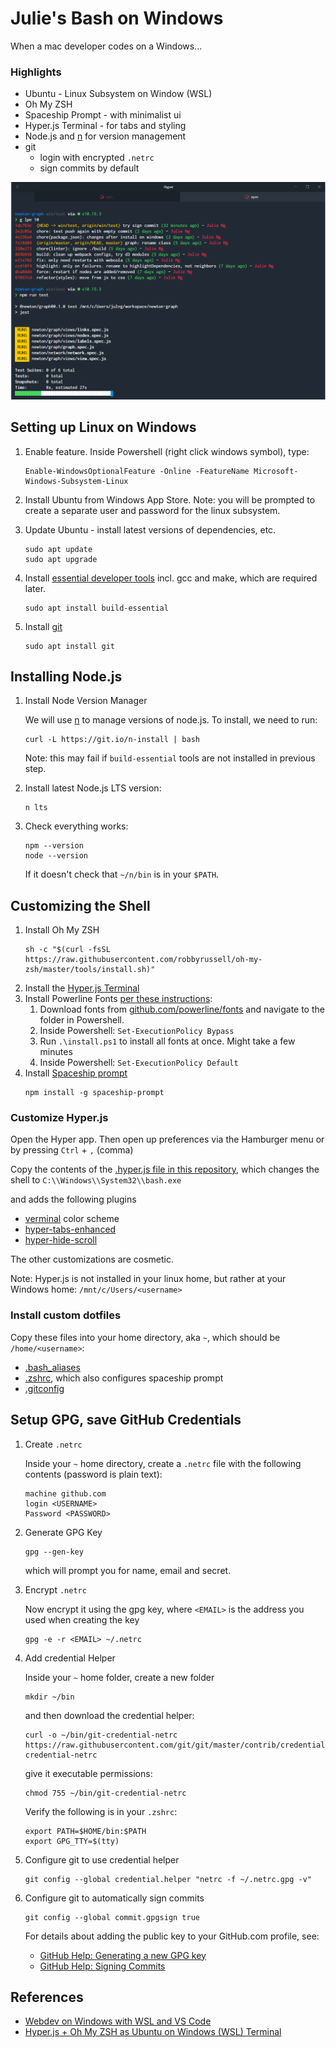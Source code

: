 # Julie's Bash on Windows

When a mac developer codes on a Windows...

### Highlights

- Ubuntu - Linux Subsystem on Window (WSL)
- Oh My ZSH
- Spaceship Prompt - with minimalist ui
- Hyper.js Terminal - for tabs and styling
- Node.js and [n](https://github.com/tj/n) for version management
- git
	- login with encrypted `.netrc`
	- sign commits by default

![Hyper.js Preview](./preview.png)


## Setting up Linux on Windows

1. Enable feature. Inside Powershell (right click windows symbol), type:

	```
	Enable-WindowsOptionalFeature -Online -FeatureName Microsoft-Windows-Subsystem-Linux
	```

1. Install Ubuntu from Windows App Store. 
	Note: you will be prompted to create a separate user and password for the linux subsystem.

1. Update Ubuntu - install latest versions of dependencies, etc.

	```
	sudo apt update
	sudo apt upgrade
	```

1. Install [essential developer tools]((https://blogs.windows.com/buildingapps/2016/07/22/fun-with-the-windows-subsystem-for-linux/)) incl. gcc and make, which are required later.

	```
	sudo apt install build-essential
	```

1. Install [git](https://git-scm.com/) 

	```
	sudo apt install git
	```

## Installing Node.js

1. Install Node Version Manager

	We will use [n](https://github.com/tj/n) to manage versions of node.js. To install, we need to run:

	```
	curl -L https://git.io/n-install | bash
	```

	Note: this may fail if `build-essential` tools are not installed in previous step.

2. Install latest Node.js LTS version:

	```
	n lts
	```

3. Check everything works:

	```
	npm --version
	node --version
	```

	If it doesn't check that `~/n/bin` is in your `$PATH`.

## Customizing the Shell

1. Install Oh My ZSH
	```
	sh -c "$(curl -fsSL https://raw.githubusercontent.com/robbyrussell/oh-my-zsh/master/tools/install.sh)"
	```
1. Install the [Hyper.js Terminal](https://hyper.is/)
1. Install Powerline Fonts [per these instructions](https://medium.com/@slmeng/how-to-install-powerline-fonts-in-windows-b2eedecace58):
	1) Download fonts from [github.com/powerline/fonts](https://github.com/powerline/fonts) and navigate to the folder in Powershell.
	1) Inside Powershell: `Set-ExecutionPolicy Bypass`
	1) Run `.\install.ps1` to install all fonts at once. Might take a few minutes
	1) Inside Powershell: `Set-ExecutionPolicy Default`
1. Install [Spaceship prompt](https://github.com/denysdovhan/spaceship-prompt)
	```
	npm install -g spaceship-prompt
	```

### Customize  Hyper.js

Open the Hyper app. Then open up preferences via the Hamburger menu or by pressing `Ctrl` + `,` (comma)

Copy the contents of the [.hyper.js file in this repository](./.hyper.js), which changes the shell to `C:\\Windows\\System32\\bash.exe`

and adds the following plugins

- [verminal](https://www.npmjs.com/package/verminal) color scheme
- [hyper-tabs-enhanced](https://www.npmjs.com/package/hyper-tabs-enhanced)
- [hyper-hide-scroll](https://www.npmjs.com/package/hyper-tabs-enhanced)

The other customizations are cosmetic.

Note: Hyper.js is not installed in your linux home, but rather at your Windows home: `/mnt/c/Users/<username>`


### Install custom dotfiles

Copy these files into your home directory, aka `~`, which should be `/home/<username>`:

- [.bash_aliases](./.bash_aliases)
- [.zshrc](./.zshrc), which also configures spaceship prompt
- [.gitconfig](./.gitconfig)

## Setup GPG, save GitHub Credentials

1. Create `.netrc`

	Inside your `~` home directory, create a `.netrc` file with the following contents (password is plain text):

	```
	machine github.com
	login <USERNAME>
	Password <PASSWORD>
	```

1. Generate GPG Key

	```
	gpg --gen-key
	```

	which will prompt you for name, email and secret.

1. Encrypt `.netrc`

	Now encrypt it using the gpg key, where `<EMAIL>` is the address you used when creating the key

	```
	gpg -e -r <EMAIL> ~/.netrc
	```

1. Add credential Helper

	Inside your `~` home folder, create a new folder

	```
	mkdir ~/bin
	```

	and then download the credential helper:

	```
	curl -o ~/bin/git-credential-netrc https://raw.githubusercontent.com/git/git/master/contrib/credential/netrc/git-credential-netrc
	```

	give it executable permissions:

	```
	chmod 755 ~/bin/git-credential-netrc
	```

	Verify the following is in your `.zshrc`:
	```
	export PATH=$HOME/bin:$PATH
	export GPG_TTY=$(tty)
	```

1. Configure git to use credential helper

	```
	git config --global credential.helper "netrc -f ~/.netrc.gpg -v"
	```

1. Configure git to automatically sign commits

	```
	git config --global commit.gpgsign true
	```

	For details about adding the public key to your GitHub.com profile, see:
	- [GitHub Help: Generating a new GPG key](https://help.github.com/en/articles/generating-a-new-gpg-key)
	- [GitHub Help: Signing Commits](https://help.github.com/en/articles/signing-commits)

## References

- [Webdev on Windows with WSL and VS Code](https://daverupert.com/2018/04/developing-on-windows-with-wsl-and-visual-studio-code/)
- [Hyper.js + Oh My ZSH as Ubuntu on Windows (WSL) Terminal](https://medium.com/@ssharizal/hyper-js-oh-my-zsh-as-ubuntu-on-windows-wsl-terminal-8bf577cdbd97)